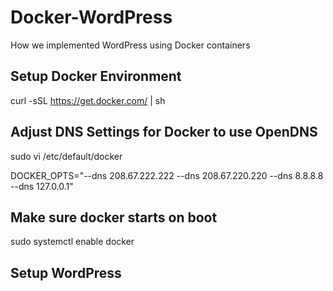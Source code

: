 # Docker-WordPress
How we implemented WordPress using Docker containers 


Setup Docker Environment 
------
curl -sSL https://get.docker.com/ | sh

Adjust DNS Settings for Docker to use OpenDNS 
-------
sudo vi /etc/default/docker

DOCKER_OPTS="--dns 208.67.222.222 --dns 208.67.220.220 --dns 8.8.8.8 --dns 127.0.0.1"

Make sure docker starts on boot
------
sudo systemctl enable docker 


Setup WordPress
------

